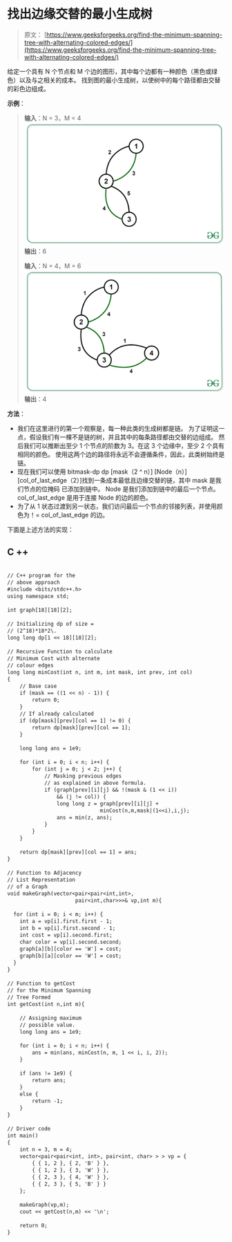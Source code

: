 # 找出边缘交替的最小生成树

> 原文： [https://www.geeksforgeeks.org/find-the-minimum-spanning-tree-with-alternating-colored-edges/](https://www.geeksforgeeks.org/find-the-minimum-spanning-tree-with-alternating-colored-edges/)

给定一个具有 N 个节点和 M 个边的图形，其中每个边都有一种颜色（黑色或绿色）以及与之相关的成本。 找到图的最小生成树，以使树中的每个路径都由交替的彩色边组成。

**示例**：

> **输入**：N = 3，M = 4
> ![](img/878066fb0b8bc20df77466d9ee40a09e.png)
> **输出**：6
> 
> **输入**：N = 4，M = 6
> ![](img/7353cbd0154d77e2cbb4d0932842744d.png)
> **输出**：4

**方法**：

*   我们在这里进行的第一个观察是，每一种此类的生成树都是链。 为了证明这一点，假设我们有一棵不是链的树，并且其中的每条路径都由交替的边组成。 然后我们可以推断出至少 1 个节点的阶数为 3。在这 3 个边缘中，至少 2 个具有相同的颜色。 使用这两个边的路径将永远不会遵循条件，因此，此类树始终是链。
*   现在我们可以使用 bitmask-dp
    dp [mask（2 ^ n）] [Node（n）] [col_of_last_edge（2）]找到一条成本最低且边缘交替的链，其中 mask 是我们节点的位掩码 已添加到链中。 Node 是我们添加到链中的最后一个节点。col_of_last_edge 是用于连接 Node 的边的颜色。
*   为了从 1 状态过渡到另一状态，我们访问最后一个节点的邻接列表，并使用颜色为！= col_of_last_edge 的边。

下面是上述方法的实现：

## C ++

```

// C++ program for the 
// above approach 
#include <bits/stdc++.h> 
using namespace std; 

int graph[18][18][2]; 

// Initializing dp of size = 
// (2^18)*18*2\. 
long long dp[1 << 18][18][2]; 

// Recursive Function to calculate 
// Minimum Cost with alternate  
// colour edges 
long long minCost(int n, int m, int mask, int prev, int col) 
{ 
    // Base case 
    if (mask == ((1 << n) - 1)) { 
        return 0; 
    } 
    // If already calculated 
    if (dp[mask][prev][col == 1] != 0) { 
        return dp[mask][prev][col == 1]; 
    } 

    long long ans = 1e9; 

    for (int i = 0; i < n; i++) { 
        for (int j = 0; j < 2; j++) { 
            // Masking previous edges 
            // as explained in above formula. 
            if (graph[prev][i][j] && !(mask & (1 << i))  
                && (j != col)) { 
                long long z = graph[prev][i][j] +  
                              minCost(n,m,mask|(1<<i),i,j); 
                ans = min(z, ans); 
            } 
        } 
    } 

    return dp[mask][prev][col == 1] = ans; 
} 

// Function to Adjacency 
// List Representation  
// of a Graph 
void makeGraph(vector<pair<pair<int,int>, 
                      pair<int,char>>>& vp,int m){ 

  for (int i = 0; i < m; i++) { 
    int a = vp[i].first.first - 1; 
    int b = vp[i].first.second - 1; 
    int cost = vp[i].second.first; 
    char color = vp[i].second.second; 
    graph[a][b][color == 'W'] = cost; 
    graph[b][a][color == 'W'] = cost; 
  } 
} 

// Function to getCost 
// for the Minimum Spanning 
// Tree Formed 
int getCost(int n,int m){ 

    // Assigning maximum 
    // possible value. 
    long long ans = 1e9; 

    for (int i = 0; i < n; i++) { 
        ans = min(ans, minCost(n, m, 1 << i, i, 2)); 
    } 

    if (ans != 1e9) { 
        return ans; 
    } 
    else { 
        return -1; 
    } 
} 

// Driver code 
int main() 
{ 
    int n = 3, m = 4; 
    vector<pair<pair<int, int>, pair<int, char> > > vp = { 
        { { 1, 2 }, { 2, 'B' } }, 
        { { 1, 2 }, { 3, 'W' } }, 
        { { 2, 3 }, { 4, 'W' } }, 
        { { 2, 3 }, { 5, 'B' } } 
    }; 

    makeGraph(vp,m); 
    cout << getCost(n,m) << '\n'; 

    return 0; 
} 

```